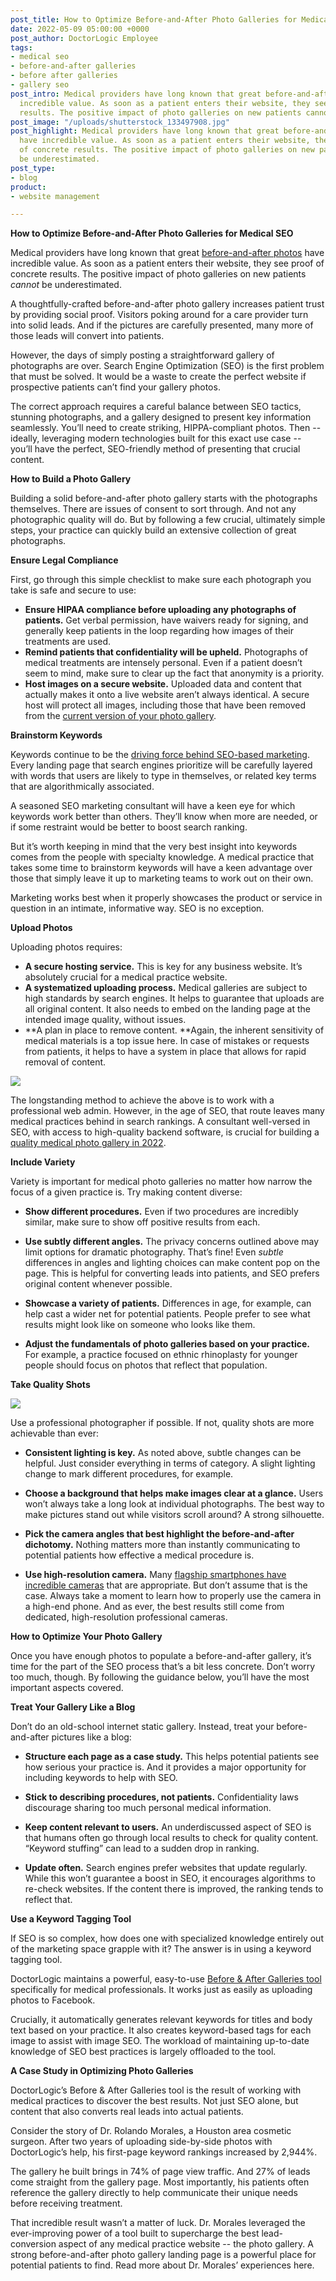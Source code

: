 ```yaml
---
post_title: How to Optimize Before-and-After Photo Galleries for Medical SEO
date: 2022-05-09 05:00:00 +0000
post_author: DoctorLogic Employee
tags:
- medical seo
- before-and-after galleries
- before after galleries
- gallery seo
post_intro: Medical providers have long known that great before-and-after photos have
  incredible value. As soon as a patient enters their website, they see proof of concrete
  results. The positive impact of photo galleries on new patients cannot be underestimated.
post_image: "/uploads/shutterstock_133497908.jpg"
post_highlight: Medical providers have long known that great before-and-after photos
  have incredible value. As soon as a patient enters their website, they see proof
  of concrete results. The positive impact of photo galleries on new patients cannot
  be underestimated.
post_type:
- blog
product:
- website management

---
```

**How to Optimize Before-and-After Photo Galleries for Medical SEO**

Medical providers have long known that great [before-and-after photos](https://doctorlogic.com/blog/increase-traffic-conversions.html) have incredible value. As soon as a patient enters their website, they see proof of concrete results. The positive impact of photo galleries on new patients _cannot_ be underestimated.

A thoughtfully-crafted before-and-after photo gallery increases patient trust by providing social proof. Visitors poking around for a care provider turn into solid leads. And if the pictures are carefully presented, many more of those leads will convert into patients.

However, the days of simply posting a straightforward gallery of photographs are over. Search Engine Optimization (SEO) is the first problem that must be solved. It would be a waste to create the perfect website if prospective patients can’t find your gallery photos.

The correct approach requires a careful balance between SEO tactics, stunning photographs, and a gallery designed to present key information seamlessly. You’ll need to create striking, HIPPA-compliant photos. Then -- ideally, leveraging modern technologies built for this exact use case -- you’ll have the perfect, SEO-friendly method of presenting that crucial content.

**How to Build a Photo Gallery**

Building a solid before-and-after photo gallery starts with the photographs themselves. There are issues of consent to sort through. And not any photographic quality will do. But by following a few crucial, ultimately simple steps, your practice can quickly build an extensive collection of great photographs.

**Ensure Legal Compliance**

First, go through this simple checklist to make sure each photograph you take is safe and secure to use:

* **Ensure HIPAA compliance before uploading any photographs of patients.** Get verbal permission, have waivers ready for signing, and generally keep patients in the loop regarding how images of their treatments are used.
* **Remind patients that confidentiality will be upheld.** Photographs of medical treatments are intensely personal. Even if a patient doesn’t seem to mind, make sure to clear up the fact that anonymity is a priority.
* **Host images on a secure website.** Uploaded data and content that actually makes it onto a live website aren’t always identical. A secure host will protect all images, including those that have been removed from the [current version of your photo gallery](https://doctorlogic.com/blog/win-new-patients-online-photo-galleries.html).

**Brainstorm Keywords**

Keywords continue to be the [driving force behind SEO-based marketing](https://www.bloomberg.com/press-releases/2021-05-14/simon-white-seo-discusses-role-of-seo-in-2021). Every landing page that search engines prioritize will be carefully layered with words that users are likely to type in themselves, or related key terms that are algorithmically associated.

A seasoned SEO marketing consultant will have a keen eye for which keywords work better than others. They’ll know when more are needed, or if some restraint would be better to boost search ranking.

But it’s worth keeping in mind that the very best insight into keywords comes from the people with specialty knowledge. A medical practice that takes some time to brainstorm keywords will have a keen advantage over those that simply leave it up to marketing teams to work out on their own.

Marketing works best when it properly showcases the product or service in question in an intimate, informative way. SEO is no exception.

**Upload Photos**

Uploading photos requires:

* **A secure hosting service.** This is key for any business website. It’s absolutely crucial for a medical practice website.
* **A systematized uploading process.** Medical galleries are subject to high standards by search engines. It helps to guarantee that uploads are all original content. It also needs to embed on the landing page at the intended image quality, without issues.
* **A plan in place to remove content. **Again, the inherent sensitivity of medical materials is a top issue here. In case of mistakes or requests from patients, it helps to have a system in place that allows for rapid removal of content.

![](/uploads/shutterstock_1413516746.jpg)

The longstanding method to achieve the above is to work with a professional web admin. However, in the age of SEO, that route leaves many medical practices behind in search rankings. A consultant well-versed in SEO, with access to high-quality backend software, is crucial for building a [quality medical photo gallery in 2022](https://doctorlogic.com/blog/5-steps-gallery-success.html).

**Include Variety**

Variety is important for medical photo galleries no matter how narrow the focus of a given practice is. Try making content diverse:

* **Show different procedures.** Even if two procedures are incredibly similar, make sure to show off positive results from each.
* **Use subtly different angles.** The privacy concerns outlined above may limit options for dramatic photography. That’s fine! Even _subtle_ differences in angles and lighting choices can make content pop on the page. This is helpful for converting leads into patients, and SEO prefers original content whenever possible.


* **Showcase a variety of patients.** Differences in age, for example, can help cast a wider net for potential patients. People prefer to see what results might look like on someone who looks like them.
* **Adjust the fundamentals of photo galleries based on your practice.** For example, a practice focused on ethnic rhinoplasty for younger people should focus on photos that reflect that population.

**Take Quality Shots**

![](/uploads/shutterstock_107741804.jpg)

Use a professional photographer if possible. If not, quality shots are more achievable than ever:

* **Consistent lighting is key.** As noted above, subtle changes can be helpful. Just consider everything in terms of category. A slight lighting change to mark different procedures, for example.


* **Choose a background that helps make images clear at a glance.** Users won’t always take a long look at individual photographs. The best way to make pictures stand out while visitors scroll around? A strong silhouette.
* **Pick the camera angles that best highlight the before-and-after dichotomy.** Nothing matters more than instantly communicating to potential patients how effective a medical procedure is.
* **Use high-resolution camera.** Many [flagship smartphones have incredible cameras](https://www.tomsguide.com/us/best-phone-cameras,review-2272.html) that are appropriate. But don’t assume that is the case. Always take a moment to learn how to properly use the camera in a high-end phone. And as ever, the best results still come from dedicated, high-resolution professional cameras.

**How to Optimize Your Photo Gallery**

Once you have enough photos to populate a before-and-after gallery, it’s time for the part of the SEO process that’s a bit less concrete. Don’t worry too much, though. By following the guidance below, you’ll have the most important aspects covered.

**Treat Your Gallery Like a Blog**

Don’t do an old-school internet static gallery. Instead, treat your before-and-after pictures like a blog:

* **Structure each page as a case study.** This helps potential patients see how serious your practice is. And it provides a major opportunity for including keywords to help with SEO.
* **Stick to describing procedures, not patients.** Confidentiality laws discourage sharing too much personal medical information.
* **Keep content relevant to users.** An underdiscussed aspect of SEO is that humans often go through local results to check for quality content. “Keyword stuffing” can lead to a sudden drop in ranking.


* **Update often.** Search engines prefer websites that update regularly. While this won’t guarantee a boost in SEO, it encourages algorithms to re-check websites. If the content there is improved, the ranking tends to reflect that.

**Use a Keyword Tagging Tool**

If SEO is so complex, how does one with specialized knowledge entirely out of the marketing space grapple with it? The answer is in using a keyword tagging tool.

DoctorLogic maintains a powerful, easy-to-use [Before & After Galleries tool](https://doctorlogic.com/medical-website-content-multiplier/before-and-after-galleries) specifically for medical professionals. It works just as easily as uploading photos to Facebook.

Crucially, it automatically generates relevant keywords for titles and body text based on your practice. It also creates keyword-based tags for each image to assist with image SEO. The workload of maintaining up-to-date knowledge of SEO best practices is largely offloaded to the tool.

**A Case Study in Optimizing Photo Galleries**

DoctorLogic’s Before & After Galleries tool is the result of working with medical practices to discover the best results. Not just SEO alone, but content that also converts real leads into actual patients.

Consider the story of Dr. Rolando Morales, a Houston area cosmetic surgeon. After two years of uploading side-by-side photos with DoctorLogic’s help, his first-page keyword rankings increased by 2,944%.

The gallery he built brings in 74% of page view traffic. And 27% of leads come straight from the gallery page. Most importantly, his patients often reference the gallery directly to help communicate their unique needs before receiving treatment.

That incredible result wasn’t a matter of luck. Dr. Morales leveraged the ever-improving power of a tool built to supercharge the best lead-conversion aspect of any medical practice website -- the photo gallery. A strong before-and-after photo gallery landing page is a powerful place for potential patients to find. Read more about Dr. Morales’ experiences here.